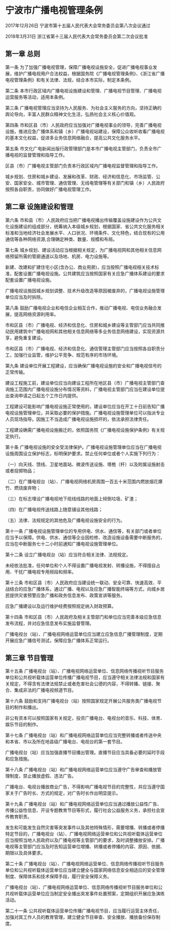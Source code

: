 # 宁波市广播电视管理条例

2017年12月26日 宁波市第十五届人民代表大会常务委员会第八次会议通过

2018年3月31日 浙江省第十三届人民代表大会常务委员会第二次会议批准

<!-- INFO END -->

## 第一章  总则

第一条 为了加强广播电视管理，保障广播电视设施安全，促进广播电视事业发展，维护广播电视用户合法权益，根据国务院《广播电视管理条例》、《浙江省广播电视管理条例》和有关法律、法规，结合本市实际，制定本条例。

第二条 本市行政区域内广播电视设施建设和管理、广播电视节目管理、广播电视运营服务等活动，适用本条例。

第三条 广播电视管理应当坚持为人民服务、为社会主义服务的方向，坚持正确的舆论导向，丰富人民群众精神文化生活，弘扬社会主义核心价值观。

第四条 市和区县（市）人民政府应当加强对广播电视事业的领导，完善广播电视设施，推进应急广播体系和镇（乡）广播电视站建设，保障公众收听收看广播电视的基本文化权益，促进多业务信息网络融合，提高公共文化服务水平。

第五条 市文化广电新闻出版行政管理部门是本市广播电视主管部门，负责全市广播电视的监督管理和指导工作。

区县（市）广播电视主管部门负责本行政区域内广播电视监督管理和指导工作。

城乡规划、住房和城乡建设、发展和改革、财政、经济和信息化、市场监管、公安、国家安全、城市管理、通信管理、无线电管理等有关部门和镇（乡）人民政府按照各自职责，协同做好广播电视管理工作。

## 第二章  设施建设和管理

第六条 市和县（市）人民政府应当把广播电视播出传输覆盖设施建设作为公共文化设施建设的组成部分，统筹纳入本级城乡规划，根据国家、省公共文化服务相关标准和当地经济社会发展水平、人口状况、环境条件、文化特色，结合现有的公用通信等各种网络资源,合理确定种类、数量、规模和布局。

第七条 城乡规划、建设活动应当根据相关规定，为广播电视网和其他相关信息网络预留所需的管廊通道以及场地、机房、电力设施等。

新建、改建和扩建住宅小区(含办公、商业用房)，应当按照广播电视相关技术标准，配套设置广播电视设施。公共建筑应当按照国家有关应急广播体系建设的要求配套设置广播电视设施。

广播电视设施因城乡规划调整、技术升级改造等原因被废弃的，广播电视设施管理单位应当及时拆除。

第八条 鼓励广播电视企业和电信企业相互合作，推动广播电视、电信业务融合发展，提高网络资源利用率。

市和区县（市）广播电视、经济和信息化、住房和城乡建设等主管部门应当共同推动民用建筑中广播电视网和其他相关信息网络等多业务信息网络建设，实现资源共享，避免重复建设。

市和区县（市）广播电视、经济和信息化、通信管理主管部门应当按照各自职责分工，加强行业监管，维护公平竞争、规范有序的市场环境。

第九条 建设单位开展工程建设，应当确保广播电视设施的安全和广播电视信号的正常传输。

建设工程施工前，建设单位应当向建设工程所在地区县（市）广播电视主管部门查询施工范围内广播电视设施分布情况等资料，广播电视主管部门应当在建设单位提出查询申请之日起五个工作日内提供。

工程建设可能影响广播电视设施正常使用的，建设单位应当在开工十日前告知广播电视设施管理单位，并采取必要的保护措施。广播电视设施管理单位可以指派专业人员现场指导。因施工不当造成广播电视设施损坏的，依法承担法律责任。

工程建设确需广播电视设施搬迁的，依照国务院《广播电视设施保护条例》有关规定执行。

第十条 广播电视设施的安全受法律保护。广播电视设施管理单位应当在广播电视设施周围设立保护标志，标明保护要求。禁止任何单位或者个人实施下列行为：

（一）向天线、馈线、卫星地面站、微波传送设施、塔桅（杆）以及附属设施射击或者投掷物品；

（二）在广播电视台（站）、广播电视网络机房周围一百五十米范围内燃放烟花爆竹、燃烧废弃物；

（三）在标志埋设广播电视地下缆线线路的地面上倾倒垃圾、矿渣；

（四）在广播电视传送线路上随意铺设其他线路；

（五）法律、法规规定的其他危及广播电视设施安全的行为。

第十一条 广播电视设施管理单位的专用供电、供水、通信等，有关部门或者单位应当予以保障。供电、供水、通信等企业因检修、改造设施设备需要中断服务的，应当在中断服务七十二小时前通知广播电视设施管理单位。

第十二条 设立广播电视台（站）应当符合相关法律、法规规定。

未经依法批准，任何单位和个人不得设置广播电视发射、转播设施，不得擅自占用、干扰广播电视专用频段和频率。

第十三条 市和区县（市）人民政府应当建设统一联动、安全可靠、快速高效、平战结合的应急广播体系，通过广播、电视以及应急广播智能终端等方式，向城乡居民提供灾害预警应急广播和政务信息发布、政策宣讲等服务。

应急广播建设以及运行维护经费按照规定纳入财政预算。

第十四条 市和区县（市）人民政府及相关主管部门和单位应当完善本级应急信息发布流程，并对应急信息发布实施监督管理。

广播电视台（站）、广播电视网络运营单位应当建立应急信息广播管理制度，定期开展应急广播信号测试，保障应急广播体系正常运行。

## 第三章  节目管理

第十五条 广播电视台（站）、广播电视网络运营单位、信息网络传播视听节目服务单位和公共视听载体运营单位传播广播电视节目，应当遵守相关法律法规和国家有关规定，不得含有法律法规禁止或者危害社会公德的内容，不得转播、链接、聚合、集成非法的广播电视频道节目。

第十六条 鼓励和支持广播电视台（站）按照国家规定开展公共服务类广播电视节目的制作和播出。

非公有资本可以按照国家有关规定，投资广播电台、电视台的音乐、科技、体育、娱乐节目的制作。

第十七条 广播电视台（站）和广播电视网络运营单位应当完整转播或者传送中央和本省、市以及所在地县级广播电台、电视台的第一套节目。

广播电视台（站）应当加强直播节目播出管理。直播节目应当具备必要的延时手段和应急措施。

第十八条 广播电视台（站）和广播电视网络运营单位应当遵守广告审查和播放管理制度，禁止播放虚假、违法广告。

广播电台、电视台播放商业广告，不得影响广播电视节目的完整性，并应当遵守国家关于广告时长、方式的规定，对广告时长作出明显提示。

第十九条 广播电视台（站）和广播电视网络运营单位应当通过播放公益性广告、传播公益性信息、开设专题教育节目等形式，履行社会公益服务义务，承担社会宣传教育职责。

发生和可能发生自然灾害等突发事件以及其他特殊情形，需要增播、转播或者停播特定节目的，广播电视台（站）、广播电视网络运营单位和公共视听载体运营单位应当按照当地人民政府以及广播电视等主管部门的要求，及时调整播放安排。广播电视等主管部门应当及时告知运营单位增播、转播或者停播的内容、原因、依据、期限以及具体要求。

第二十条 广播电视台（站）、广播电视网络运营单位、信息网络传播视听节目服务单位和公共视听载体运营单位应当建立健全与国家网络信息安全相适应的安全管理制度、保障体系和技术保障手段，履行安全保障义务。

广播电视台（站）、广播电视网络运营单位、信息网络传播视听节目服务单位和公共视听载体运营单位应当制定安全播出突发事件处置预案，定期组织开展应急演练活动。

第二十一条 公共视听载体运营单位传播广播电视节目，应当履行运营主体责任，加强对其工作人员的教育管理，建立健全节目审查、安全播放、播放备份保存制度。

